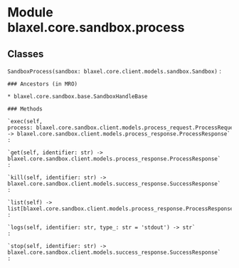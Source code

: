 Module blaxel.core.sandbox.process
==================================

Classes
-------

`SandboxProcess(sandbox: blaxel.core.client.models.sandbox.Sandbox)`
:   

    ### Ancestors (in MRO)

    * blaxel.core.sandbox.base.SandboxHandleBase

    ### Methods

    `exec(self, process: blaxel.core.sandbox.client.models.process_request.ProcessRequest) ‑> blaxel.core.sandbox.client.models.process_response.ProcessResponse`
    :

    `get(self, identifier: str) ‑> blaxel.core.sandbox.client.models.process_response.ProcessResponse`
    :

    `kill(self, identifier: str) ‑> blaxel.core.sandbox.client.models.success_response.SuccessResponse`
    :

    `list(self) ‑> list[blaxel.core.sandbox.client.models.process_response.ProcessResponse]`
    :

    `logs(self, identifier: str, type_: str = 'stdout') ‑> str`
    :

    `stop(self, identifier: str) ‑> blaxel.core.sandbox.client.models.success_response.SuccessResponse`
    :